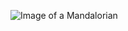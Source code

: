 ![Image of a Mandalorian](https://cnet1.cbsistatic.com/img/s0AjIdva707oTDJvkMe5OSUXrVc=/940x0/2019/08/24/c2cd6cc3-c5bd-4a67-8f93-43aaecf020c5/mandalorian-poster-detail-crop.jpg)
